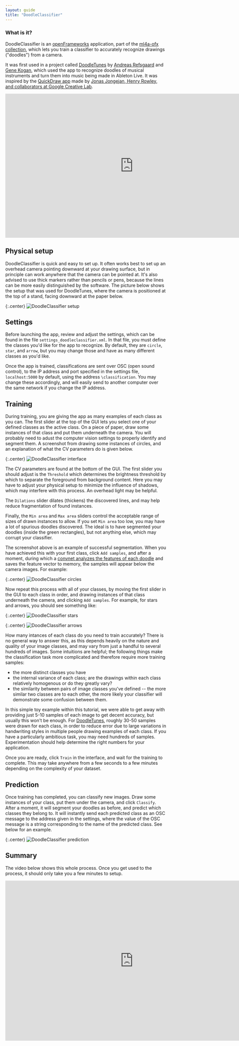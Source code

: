 ```yaml
---
layout: guide
title: "DoodleClassifier"
---
```


### What is it?

DoodleClassifier is an [openFrameworks](http://www.openframeworks.cc) application, part of the [ml4a-ofx collection](https://github.com/ml4a/ml4a-ofx/), which lets you train a classifier to accurately recognize drawings ("doodles") from a camera.

It was first used in a project called [DoodleTunes](https://vimeo.com/197026662) by [Andreas Refsgaard](https://andreasrefsgaard.dk/) and [Gene Kogan](https://www.genekogan.com/), which used the app to recognize doodles of musical instruments and turn them into music being made in Ableton Live. It was inspired by the [QuickDraw app](https://quickdraw.withgoogle.com/) made by [Jonas Jongejan, Henry Rowley, and collaborators at Google Creative Lab](https://www.youtube.com/watch?v=X8v1GWzZYJ4).

<center>
<iframe src="https://player.vimeo.com/video/197026662" width="800" height="450" frameborder="0" webkitallowfullscreen mozallowfullscreen allowfullscreen></iframe>
</center>

## Physical setup

DoodleClassifier is quick and easy to set up. It often works best to set up an overhead camera pointing downward at your drawing surface, but in principle can work anywhere that the camera can be pointed at. It's also advised to use thick markers rather than pencils or pens, because the lines can be more easily distinguished by the software. The picture below shows the setup that was used for DoodleTunes, where the camera is positioned at the top of a stand, facing downward at the paper below.

{:.center}
![DoodleClassifier setup](/images/guides/doodleclassifier_setup.jpg "DoodleClassifier setup")

## Settings

Before launching the app, review and adjust the settings, which can be found in the file `settings_doodleclassifier.xml`. In that file, you must define the classes you'd like for the app to recognize. By default, they are `circle`, `star`, and `arrow`, but you may change those and have as many different classes as you'd like.

Once the app is trained, classifications are sent over OSC (open sound control), to the IP address and port specified in the settings file, `localhost:5000` by default, using the address `\classification`. You may change these accordingly, and will easily send to another computer over the same network if you change the IP address.

## Training

During training, you are giving the app as many examples of each class as you can. The first slider at the top of the GUI lets you select one of your defined classes as the active class. On a piece of paper, draw some instances of that class and put them underneath the camera. You will probably need to adust the computer vision settings to properly identify and segment them. A screenshot from drawing some instances of circles, and an explanation of what the CV parameters do is given below.

{:.center}
![DoodleClassifier interface](/images/guides/doodleclassifier_interface.jpg "DoodleClassifier interface")

The CV parameters are found at the bottom of the GUI. The first slider you should adjust is the `Threshold` which determines the brightness threshold by which to separate the foreground from background content. Here you may have to adjust your physical setup to minimize the influence of shadows, which may interfere with this process. An overhead light may be helpful.

The `Dilations` slider dilates (thickens) the discovered lines, and may help reduce fragmentation of found instances.

Finally, the `Min area` and `Max area` sliders control the acceptable range of sizes of drawn instances to allow. If you set `Min area` too low, you may have a lot of spurious doodles discovered. The ideal is to have segmented your doodles (inside the green rectangles), but not anything else, which may corrupt your classifier. 

The screenshot above is an example of successful segmentation. When you have achieved this with your first class, click `Add samples`, and after a moment, during which a [convnet analyzes the features of each doodle](/ml4a/convnets/) and saves the feature vector to memory, the samples will appear below the camera images. For example: 

{:.center}
![DoodleClassifier circles](/images/guides/doodleclassifier_class1.jpg "DoodleClassifier circles")

Now repeat this process with all of your classes, by moving the first slider in the GUI to each class in order, and drawing instances of that class underneath the camera, and clicking `Add samples`. For example, for stars and arrows, you should see something like:

{:.center}
![DoodleClassifier stars](/images/guides/doodleclassifier_class2.jpg "DoodleClassifier stars")

{:.center}
![DoodleClassifier arrows](/images/guides/doodleclassifier_class3.jpg "DoodleClassifier arrows")

How many intances of each class do you need to train accurately? There is no general way to answer this, as this depends heavily on the nature and quality of your image classes, and may vary from just a handful to several hundreds of images. Some intuitions are helpful; the following things make the classification task more complicated and therefore require more training samples:

- the more distinct classes you have
- the internal variance of each class; are the drawings within each class relatively homogenous or do they greatly vary?
- the similarity between pairs of image classes you've defined -- the more similar two classes are to each other, the more likely your classifier will demonstrate some confusion between them.

In this simple toy example within this tutorial, we were able to get away with providing just 5-10 samples of each image to get decent accuracy, but usually this won't be enough. For [DoodleTunes](https://vimeo.com/197026662), roughly 30-50 samples were drawn for each class, in order to reduce error due to large variations in handwriting styles in multiple people drawing examples of each class. If you have a particularly ambitious task, you may need hundreds of samples. Experimentation should help determine the right numbers for your application.

Once you are ready, click `Train` in the interface, and wait for the training to complete. This may take anywhere from a few seconds to a few minutes depending on the complexity of your dataset.

## Prediction

Once training has completed, you can classify new images. Draw some instances of your class, put them under the camera, and click `Classify`. After a moment, it will segment your doodles as before, and predict which classes they belong to. It will instantly send each predicted class as an OSC message to the address given in the settings, where the value of the OSC message is a string corresponding to the name of the predicted class. See below for an example.

{:.center}
![DoodleClassifier prediction](/images/guides/doodleclassifier_prediction.jpg "DoodleClassifier prediction")

## Summary

The video below shows this whole process. Once you get used to the process, it should only take you a few minutes to setup.

<center>
<iframe src="https://player.vimeo.com/video/196944929?color=1abc9c" width="800" height="500" frameborder="0" webkitallowfullscreen mozallowfullscreen allowfullscreen></iframe>
</center>
